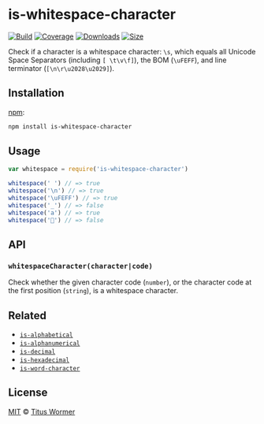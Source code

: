 # is-whitespace-character

[![Build][build-badge]][build]
[![Coverage][coverage-badge]][coverage]
[![Downloads][downloads-badge]][downloads]
[![Size][size-badge]][size]

Check if a character is a whitespace character: `\s`, which equals
all Unicode Space Separators (including `[ \t\v\f]`), the BOM
(`\uFEFF`), and line terminator (`[\n\r\u2028\u2029]`).

## Installation

[npm][]:

```bash
npm install is-whitespace-character
```

## Usage

```javascript
var whitespace = require('is-whitespace-character')

whitespace(' ') // => true
whitespace('\n') // => true
whitespace('\uFEFF') // => true
whitespace('_') // => false
whitespace('a') // => true
whitespace('💩') // => false
```

## API

### `whitespaceCharacter(character|code)`

Check whether the given character code (`number`), or the character
code at the first position (`string`), is a whitespace character.

## Related

*   [`is-alphabetical`](https://github.com/wooorm/is-alphabetical)
*   [`is-alphanumerical`](https://github.com/wooorm/is-alphanumerical)
*   [`is-decimal`](https://github.com/wooorm/is-decimal)
*   [`is-hexadecimal`](https://github.com/wooorm/is-hexadecimal)
*   [`is-word-character`](https://github.com/wooorm/is-word-character)

## License

[MIT][license] © [Titus Wormer][author]

<!-- Definitions -->

[build-badge]: https://img.shields.io/travis/wooorm/is-whitespace-character.svg

[build]: https://travis-ci.org/wooorm/is-whitespace-character

[coverage-badge]: https://img.shields.io/codecov/c/github/wooorm/is-whitespace-character.svg

[coverage]: https://codecov.io/github/wooorm/is-whitespace-character

[downloads-badge]: https://img.shields.io/npm/dm/is-whitespace-character.svg

[downloads]: https://www.npmjs.com/package/is-whitespace-character

[size-badge]: https://img.shields.io/bundlephobia/minzip/is-whitespace-character.svg

[size]: https://bundlephobia.com/result?p=is-whitespace-character

[npm]: https://docs.npmjs.com/cli/install

[license]: license

[author]: https://wooorm.com
